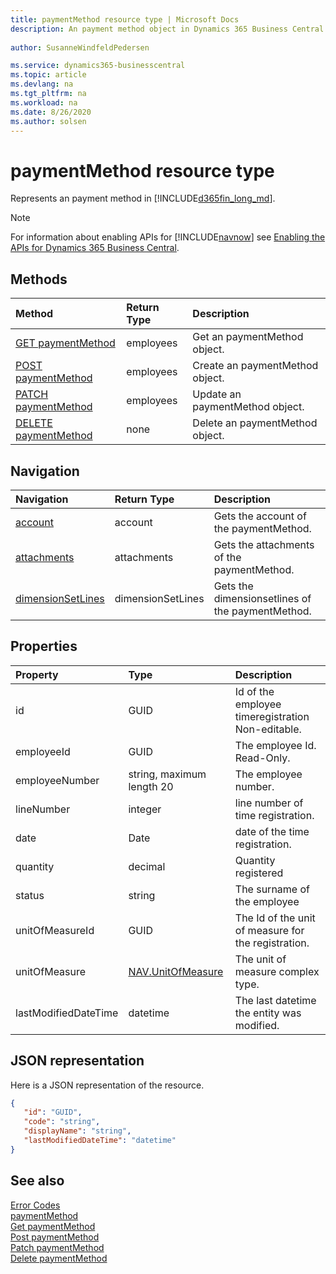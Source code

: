 ```yaml
---
title: paymentMethod resource type | Microsoft Docs
description: An payment method object in Dynamics 365 Business Central.
 
author: SusanneWindfeldPedersen

ms.service: dynamics365-businesscentral
ms.topic: article
ms.devlang: na
ms.tgt_pltfrm: na
ms.workload: na
ms.date: 8/26/2020
ms.author: solsen
---
```


# paymentMethod resource type
Represents an payment method in [!INCLUDE[d365fin_long_md](../../includes/d365fin_long_md.md)].

> [!NOTE]  
> For information about enabling APIs for [!INCLUDE[navnow](../../includes/navnow_md.md)] see [Enabling the APIs for Dynamics 365 Business Central](../enabling-apis-for-dynamics-nav.md).

## Methods

| Method                                              | Return Type|Description               |
|:----------------------------------------------------|:-----------|:-------------------------|
|[GET paymentMethod](../api/dynamics_paymentMethod_get.md)      |employees  |Get an paymentMethod object.   |
|[POST paymentMethod](../api/dynamics_paymentMethod_create.md)  |employees  |Create an paymentMethod object.|
|[PATCH paymentMethod](../api/dynamics_paymentMethod_update.md) |employees  |Update an paymentMethod object.|
|[DELETE paymentMethod](../api/dynamics_paymentMethod_delete.md)|none       |Delete an paymentMethod object.|




## Navigation

| Navigation |Return Type| Description |
|:----------|:----------|:-----------------|
|[account](../resources/dynamics_account.md)|account   |Gets the account of the paymentMethod.|
|[attachments](../resources/dynamics_attachments.md)|attachments   |Gets the attachments of the paymentMethod.|
|[dimensionSetLines](../resources/dynamics_dimensionsetlines.md)|dimensionSetLines   |Gets the dimensionsetlines of the paymentMethod.|

## Properties

| Property           | Type   |Description                                            |
|:-------------------|:-------|:------------------------------------------------------|
|id                  |GUID    |Id of the employee timeregistration Non-editable.      |
|employeeId              |GUID  |The employee Id. Read-Only.                        |
|employeeNumber         |string, maximum length 20  |The employee number.           |
|lineNumber           |integer  |line number of time registration.                        |
|date          |Date  |date of the time registration.                       |
|quantity             |decimal  |Quantity registered                            |
|status             |string  |The surname of the employee                            |
|unitOfMeasureId|GUID|The Id of the unit of measure for the registration.|
|unitOfMeasure|[NAV.UnitOfMeasure](../resources/dynamics_complextypes.md)|The unit of measure complex type.|
|lastModifiedDateTime|datetime|The last datetime the entity was modified.|

## JSON representation

Here is a JSON representation of the resource.


```json
{
   "id": "GUID",
   "code": "string",
   "displayName": "string",
   "lastModifiedDateTime": "datetime"
}
```
## See also

[Error Codes](../dynamics_error_codes.md)  
[paymentMethod](../resources/dynamics_paymentMethod.md)  
[Get paymentMethod](../api/dynamics_paymentMethod_get.md)  
[Post paymentMethod](../api/dynamics_paymentMethod_create.md)  
[Patch paymentMethod](../api/dynamics_paymentMethod_update.md)  
[Delete paymentMethod](../api/dynamics_paymentMethod_delete.md)  
